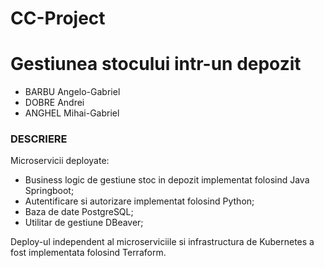 # CC-Project

# Gestiunea stocului intr-un depozit
 
- BARBU Angelo-Gabriel
- DOBRE Andrei
- ANGHEL Mihai-Gabriel
 
### DESCRIERE
Microservicii deployate:
- Business logic de gestiune stoc in depozit implementat folosind Java Springboot;
- Autentificare si autorizare implementat folosind Python;
- Baza de date PostgreSQL;
- Utilitar de gestiune DBeaver;
 
Deploy-ul independent al microserviciile si infrastructura de Kubernetes a fost implementata folosind Terraform.